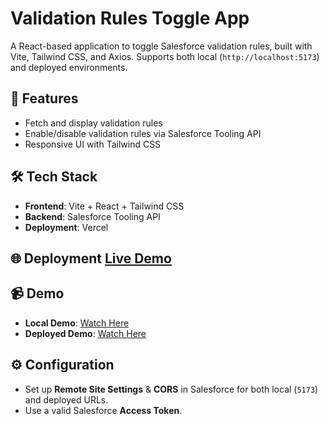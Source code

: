 # Validation Rules Toggle App

A React-based application to toggle Salesforce validation rules, built with Vite, Tailwind CSS, and Axios. Supports both local (`http://localhost:5173`) and deployed environments.

## 🚀 Features
- Fetch and display validation rules
- Enable/disable validation rules via Salesforce Tooling API
- Responsive UI with Tailwind CSS

## 🛠️ Tech Stack
- **Frontend**: Vite + React + Tailwind CSS
- **Backend**: Salesforce Tooling API
- **Deployment**: Vercel

## 🌐 Deployment [Live Demo](https://cloud-vandana-salesforc-git-ed93e6-siddhartha-bharalis-projects.vercel.app/#)

## 📹 Demo
- **Local Demo**: [Watch Here](#)
- **Deployed Demo**: [Watch Here](#)

## ⚙️ Configuration
- Set up **Remote Site Settings** & **CORS** in Salesforce for both local (`5173`) and deployed URLs.
- Use a valid Salesforce **Access Token**.


